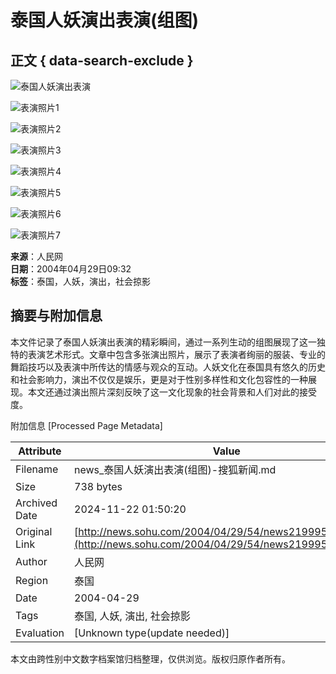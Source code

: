 # 泰国人妖演出表演(组图)

## 正文 { data-search-exclude }


![泰国人妖演出表演](https://photo.sohu.com/31/08/Img203590831.jpg)

![表演照片1](https://photo.sohu.com/2004/04/29/54/Img219995403.jpg)

![表演照片2](https://photo.sohu.com/2004/04/29/54/Img219995404.jpg)

![表演照片3](https://photo.sohu.com/2004/04/29/54/Img219995405.jpg)

![表演照片4](https://photo.sohu.com/2004/04/29/54/Img219995406.jpg)

![表演照片5](https://photo.sohu.com/2004/04/29/54/Img219995407.jpg)

![表演照片6](https://photo.sohu.com/2004/04/29/54/Img219995408.jpg)

![表演照片7](https://photo.sohu.com/2004/04/29/54/Img219995409.jpg)

**来源**：人民网  
**日期**：2004年04月29日09:32  
**标签**：泰国，人妖，演出，社会掠影

## 摘要与附加信息

<!-- tcd_abstract -->
本文件记录了泰国人妖演出表演的精彩瞬间，通过一系列生动的组图展现了这一独特的表演艺术形式。文章中包含多张演出照片，展示了表演者绚丽的服装、专业的舞蹈技巧以及表演中所传达的情感与观众的互动。人妖文化在泰国具有悠久的历史和社会影响力，演出不仅仅是娱乐，更是对于性别多样性和文化包容性的一种展现。本文还通过演出照片深刻反映了这一文化现象的社会背景和人们对此的接受度。
<!-- tcd_abstract_end -->

附加信息 [Processed Page Metadata]

| Attribute       | Value                                  |
|-----------------|----------------------------------------|
| Filename        | news_泰国人妖演出表演(组图)-搜狐新闻.md                             |
| Size            | 738 bytes                           |
| Archived Date   | 2024-11-22 01:50:20                             |
| Original Link   | [http://news.sohu.com/2004/04/29/54/news219995402.shtml](http://news.sohu.com/2004/04/29/54/news219995402.shtml)                       |
| Author          | 人民网                               |
| Region          | 泰国                               |
| Date            | 2004-04-29                                 |
| Tags            | 泰国, 人妖, 演出, 社会掠影                                 |
| Evaluation            | [Unknown type(update needed)]                                 |
<!-- tcd_table_end -->

本文由跨性别中文数字档案馆归档整理，仅供浏览。版权归原作者所有。
